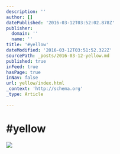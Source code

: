```yaml
---
description: ''
author: []
datePublished: '2016-03-12T03:52:02.878Z'
publisher:
  domain: ''
  name: ''
title: '#yellow'
dateModified: '2016-03-12T03:51:52.322Z'
sourcePath: _posts/2016-03-12-yellow.md
published: true
inFeed: true
hasPage: true
inNav: false
url: yellow/index.html
_context: 'http://schema.org'
_type: Article

---
```

# \#yellow
![](https://the-grid-user-content.s3-us-west-2.amazonaws.com/916a6506-8b1d-49c6-a151-e82445cc115d.png)